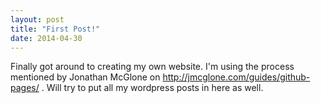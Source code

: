 ```yaml
---
layout: post
title: "First Post!"
date: 2014-04-30
---
```

Finally got around to creating my own website. I'm using the process mentioned by Jonathan McGlone on http://jmcglone.com/guides/github-pages/ . Will try to put all my wordpress posts in here as well. 